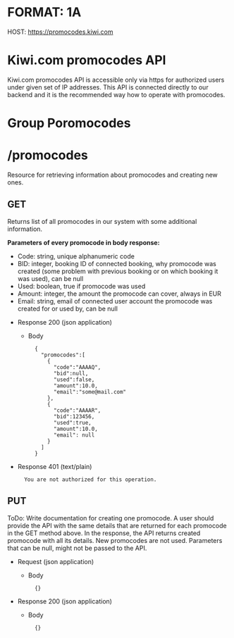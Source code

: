 # FORMAT: 1A
HOST: https://promocodes.kiwi.com

# Kiwi.com promocodes API

Kiwi.com promocodes API is accessible only via https for authorized users under given set of IP addresses. This API is connected directly to our backend and it is the recommended  way how to operate with promocodes.

# Group Poromocodes

# /promocodes

Resource for retrieving information about promocodes and creating new ones.

## GET

Returns list of all promocodes in our system with some additional information.

**Parameters of every promocode in body response:**
- Code: string, unique alphanumeric code
- BID: integer, booking ID of connected booking, why promocode was created (some problem with previous booking or on which booking it was used), can be null
- Used: boolean, true if promocode was used
- Amount: integer, the amount the promocode can cover, always in EUR
- Email: string, email of connected user account the promocode was created for or used by, can be null

+ Response 200 (json application)
    + Body

            {
              "promocodes":[
                {
                  "code":"AAAAQ",
                  "bid":null,
                  "used":false,
                  "amount":10.0,
                  "email":"some@mail.com"
                },
                {
                  "code":"AAAAR",
                  "bid":123456,
                  "used":true,
                  "amount":10.0,
                  "email": null
                }
              ]
            }

+ Response 401 (text/plain)

        You are not authorized for this operation.

## PUT

ToDo: Write documentation for creating one promocode. A user should provide the API with the same details that are returned for each promocode in the GET method above.
In the response, the API returns created promocode with all its details. New promocodes are not used. Parameters that can be null, might not be passed to the API.

+ Request (json application)
    + Body

            {}

+ Response 200 (json application)
    + Body

            {}
